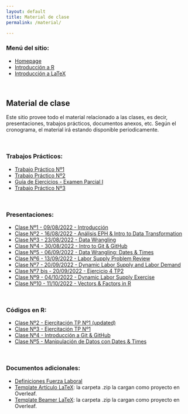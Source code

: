 ```yaml
---
layout: default
title: Material de clase
permalink: /material/

---
```

### Menú del sitio: 
- [Homepage](./index.md)
- [Introducción a R](./intro-r.md)
- [Introducción a LaTeX](./intro-latex.md)

&nbsp; 


## Material de clase

Este sitio provee todo el material relacionado a las clases, es decir, presentaciones, trabajos prácticos, documentos anexos, etc. Según el cronograma, el material irá estando disponible periodicamente.

&nbsp; 


### Trabajos Prácticos:
- [Trabajo Práctico Nº1](docs/material/TP_1.pdf)
- [Trabajo Práctico Nº2](docs/material/TP_2.pdf)
- [Guía de Ejercicios - Examen Parcial I](docs/material/Ejercicios_Repaso_Parcial_1_Laboral.pdf)
- [Trabajo Práctico Nº3](docs/material/TP_3.pdf)

&nbsp;


### Presentaciones:
- [Clase Nº1 - 09/08/2022 - Introducción](docs/material/presentacion_clase_1.pdf)
- [Clase Nº2 - 16/08/2022 - Análisis EPH & Intro to Data Transformation](docs/material/presentacion_clase_2.pdf)
- [Clase Nº3 - 23/08/2022 - Data Wrangling](docs/material/presentacion_clase_3.pdf)
- [Clase Nº4 - 30/08/2022 - Intro to Git & GitHub](docs/material/presentacion_clase_4.pdf)
- [Clase Nº5 - 06/09/2022 - Data Wrangling: Dates & Times](docs/material/presentacion_clase_5.pdf)
- [Clase Nº6 - 13/09/2022 - Labor Supply Problem Review](docs/material/presentacion_clase_6.pdf)
- [Clase Nº7 - 20/09/2022 - Dynamic Labor Supply and Labor Demand](docs/material/presentacion_clase_7.pdf)
- [Clase Nº7 bis - 20/09/2022 - Ejercicio 4 TP2](docs/material/TP2_Ej4.pdf)
- [Clase Nº9 - 04/10/2022 - Dynamic Labor Supply Exercise](docs/material/presentacion_clase_9.pdf)
- [Clase Nº10 - 11/10/2022 - Vectors & Factors in R](docs/material/presentacion_clase_10.pdf)

&nbsp;

### Códigos en R:
- [Clase Nº2 - Ejercitación TP Nº1 (updated)](docs/material/clase_2_ejercitacion_TP1.R)
- [Clase Nº3 - Ejercitación TP Nº1](docs/material/clase_3_ejercitacion_TP1.R)
- [Clase Nº4 - Introducción a Git & GitHub](docs/material/Notas_codigo_clase_4.docx)
- [Clase Nº5 - Manipulación de Datos con Dates & Times](docs/material/clase_5_ejercitacion.R)

&nbsp;

### Documentos adicionales:
- [Definiciones Fuerza Laboral](docs/material/definiciones_fuerza_laboral.pdf)
- [Template Artículo LaTeX](docs/material/Template_Article_Econ_Laboral.zip): la carpeta .zip la cargan como proyecto en Overleaf.
- [Template Beamer LaTeX](docs/material/Template_Beamer.zip): la carpeta .zip la cargan como proyecto en Overleaf.


&nbsp;
